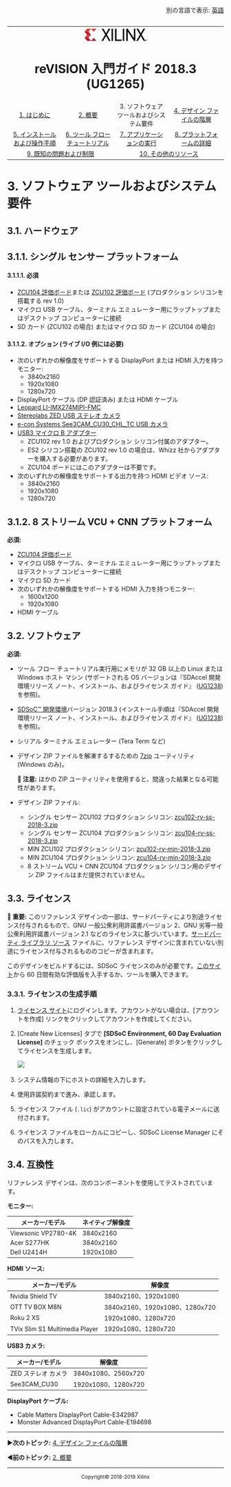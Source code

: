 ﻿<p align="right">
            別の言語で表示: <a href="../../Docs/software-tools-system-requirements.md">英語</a>    <table style="width:100%"><table style="width:100%">
  <tr>

<th width="100%" colspan="6"><img src="https://github.com/Xilinx/Image-Collateral/blob/main/xilinx-logo.png?raw=true" width="30%"/><h1>reVISION 入門ガイド 2018.3 (UG1265)</h1>
</th>

  </tr>
  <tr>
    <td width="17%" align="center"><a href="../README.md">1. はじめに</a></td>
    <td width="16%" align="center"><a href="overview.md">2. 概要</a></td>
    <td width="17%" align="center">3. ソフトウェア ツールおよびシステム要件</td>
    <td width="17%" align="center"><a href="design-file-hierarchy.md">4. デザイン ファイルの階層</a></td>
</tr>
<tr>
    <td width="17%" align="center"><a href="operating-instructions.md">5. インストールおよび操作手順</a></td>
    <td width="16%" align="center"><a href="tool-flow-tutorials.md">6. ツール フロー チュートリアル</a></td>
    <td width="17%" align="center"><a href="run-application.md">7. アプリケーションの実行</a></td>
    <td width="17%" align="center"><a href="platform-details.md">8. プラットフォームの詳細</a></td>    
  </tr>
<tr>
    <td width="17%" align="center" colspan="2"><a href="known-issues-limitations.md">9. 既知の問題および制限</a></td>
    <td width="16%" align="center" colspan="2"><a href="additional-references.md">10. その他のリソース</a></td>
</tr>
</table>

# 3. ソフトウェア ツールおよびシステム要件

## 3.1. ハードウェア

## 3.1.1. シングル センサー プラットフォーム

#### 3.1.1.1. 必須
* [ZCU104 評価ボード](https://japan.xilinx.com/products/boards-and-kits/zcu104.html)または [ZCU102 評価ボード](https://japan.xilinx.com/products/boards-and-kits/ek-u1-zcu102-g.html) (プロダクション シリコンを搭載する rev 1.0)
* マイクロ USB ケーブル、ターミナル エミュレーター用にラップトップまたはデスクトップ コンピューターに接続
* SD カード (ZCU102 の場合) またはマイクロ SD カード (ZCU104 の場合)

#### 3.1.1.2. オプション (ライブ I/O 例には必要)
* 次のいずれかの解像度をサポートする DisplayPort または HDMI 入力を持つモニター:
  * 3840x2160
  * 1920x1080
  * 1280x720
* DisplayPort ケーブル (DP 認証済み) または HDMI ケーブル
* [Leopard LI-IMX274MIPI-FMC](https://leopardimaging.com/product/li-imx274mipi-fmc/)
* [Stereolabs ZED USB ステレオ カメラ](https://zedstore.stereolabs.com/products/zed)
* [e-con Systems See3CAM_CU30_CHL_TC USB カメラ](https://www.e-consystems.com/ar0330-lowlight-usb-cameraboard.asp)
* [USB3 マイクロ B アダプター](http://www.whizzsystems.com/usb3-micro-b-plug-adapter)
  * ZCU102 rev 1.0 およびプロダクション シリコン付属のアダプター。
  * ES2 シリコン搭載の ZCU102 rev 1.0 の場合は、Whizz 社からアダプターを購入する必要があります。
  * ZCU104 ボードにはこのアダプターは不要です。
* 次のいずれかの解像度をサポートする出力を持つ HDMI ビデオ ソース:
  * 3840x2160
  * 1920x1080
  * 1280x720

## 3.1.2. 8 ストリーム VCU + CNN プラットフォーム

**必須:**
* [ZCU104 評価ボード](https://japan.xilinx.com/products/boards-and-kits/zcu104.html)
* マイクロ USB ケーブル、ターミナル エミュレーター用にラップトップまたはデスクトップ コンピューターに接続
* マイクロ SD カード
* 次のいずれかの解像度をサポートする HDMI 入力を持つモニター:
  * 1600x1200
  * 1920x1080
* HDMI ケーブル

## 3.2. ソフトウェア

**必須:**
* ツール フロー チュートリアル実行用にメモリが 32 GB 以上の Linux または Windows ホスト マシン (サポートされる OS バージョンは『SDAccel 開発環境リリース ノート、インストール、およびライセンス ガイド』 ([UG1238](https://japan.xilinx.com/cgi-bin/docs/rdoc?v=2018.3;d=ug1238-sdx-rnil.pdf)) を参照)。
* [SDSoC™ 開発環境](https://japan.xilinx.com/products/design-tools/software-zone/sdsoc.html)バージョン 2018.3 (インストール手順は『SDAccel 開発環境リリース ノート、インストール、およびライセンス ガイド』 ([UG1238](https://japan.xilinx.com/cgi-bin/docs/rdoc?v=2018.3;d=ug1238-sdx-rnil.pdf)) を参照)。
* シリアル ターミナル エミュレーター (Tera Term など)
* デザイン ZIP ファイルを解凍するするための [7zip](http://www.7-zip.org/) ユーティリティ (Windows のみ)。

  **:pushpin: 注意:** ほかの ZIP ユーティリティを使用すると、間違った結果となる可能性があります。

* デザイン ZIP ファイル:
  * シングル センサー ZCU102 プロダクション シリコン: [zcu102-rv-ss-2018-3.zip](https://japan.xilinx.com/member/forms/download/design-license-xef.html?filename=zcu102-rv-ss-2018-3.zip)
  * シングル センサー ZCU104 プロダクション シリコン: [zcu104-rv-ss-2018-3.zip](https://japan.xilinx.com/member/forms/download/design-license-xef.html?filename=zcu104-rv-ss-2018-3.zip)
  * MIN ZCU102 プロダクション シリコン: [zcu102-rv-min-2018-3.zip](https://japan.xilinx.com/member/forms/download/design-license-xef.html?filename=zcu102-rv-min-2018-3.zip)
  * MIN ZCU104 プロダクション シリコン: [zcu104-rv-min-2018-3.zip](https://japan.xilinx.com/member/forms/download/design-license-xef.html?filename=zcu104-rv-min-2018-3.zip)
  * 8 ストリーム VCU + CNN ZCU104 プロダクション シリコン用のデザイン ZIP ファイルはまだ提供されていません。

## 3.3. ライセンス

  **:pushpin: 重要:** このリファレンス デザインの一部は、サードパーティにより別途ライセンス付与されるもので、GNU 一般公衆利用許諾書バージョン 2、GNU 劣等一般公衆利用許諾書バージョン 2.1 などのライセンスに基づいています。[サードパーティ ライブラリ ソース](https://japan.xilinx.com/member/forms/download/design-license-xef.html?filename=zcu10x-rv-ss-2018-3-tpl-sources.zip) ファイルに、リファレンス デザインに含まれていない別途にライセンス付与されるもののコピーが含まれます。

このデザインをビルドするには、SDSoC ライセンスのみが必要です。[このサイト](https://japan.xilinx.com/products/design-tools/software-zone/sdsoc.html#buy)から 60 日間有効な評価版を入手するか、ツールを購入できます。

### 3.3.1. ライセンスの生成手順
1. [ライセンス サイト](https://japan.xilinx.com/getproduct)にログインします。アカウントがない場合は、[アカウントを作成] リンクをクリックしてアカウントを作成してください。
1. [Create New Licenses] タブで **[SDSoC Environment, 60 Day Evaluation License]** のチェック ボックスをオンにし、[Generate] ボタンをクリックしてライセンスを生成します。

   ![](images/license.png)

1. システム情報の下にホストの詳細を入力します。
1. 使用許諾契約まで進み、承認します。
1. ライセンス ファイル (`.lic`) がアカウントに設定されている電子メールに送付されます。
1. ライセンス ファイルをローカルにコピーし、SDSoC License Manager にそのパスを入力します。

## 3.4. 互換性

リファレンス デザインは、次のコンポーネントを使用してテストされています。

**モニター:**

| **メーカー/モデル** | **ネイティブ解像度** |
|----|----|
| Viewsonic VP2780-4K | 3840x2160 |
| Acer S277HK | 3840x2160 |
| Dell U2414H | 1920x1080 |


**HDMI ソース:**

| **メーカー/モデル** | **解像度** |
|----|----|
| Nvidia Shield TV | 3840x2160、1920x1080 |
| OTT TV BOX M8N | 3840x2160、1920x1080、1280x720 |
| Roku 2 XS | 1920x1080、1280x720 |
| TVix Slim S1 Multimedia Player | 1920x1080、1280x720 |


**USB3 カメラ:**

| **メーカー/モデル** | **解像度** |
|----|----|
| ZED ステレオ カメラ | 3840x1080、2560x720 |
| See3CAM_CU30 | 1920x1080、1280x720 |


**DisplayPort ケーブル:**
* Cable Matters DisplayPort Cable-E342987
* Monster Advanced DisplayPort Cable-E194698



<hr/>

:arrow_forward:**次のトピック:** [4. デザイン ファイルの階層](design-file-hierarchy.md)

:arrow_backward:**前のトピック:** [2. 概要](overview.md)
<hr/>
<p align="center"><sup>Copyright&copy; 2018-2019 Xilinx</sup></p>
